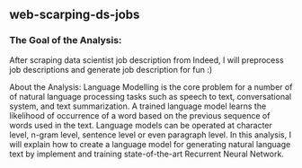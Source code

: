 ## web-scarping-ds-jobs

### The Goal of the Analysis:
After scraping data scientist job description from Indeed, I will preprocess job descriptions and generate job description for fun :)

About the Analysis:
Language Modelling is the core problem for a number of of natural language processing tasks such as speech to text, conversational system, and text summarization. A trained language model learns the likelihood of occurrence of a word based on the previous sequence of words used in the text. Language models can be operated at character level, n-gram level, sentence level or even paragraph level. In this analysis, I will explain how to create a language model for generating natural language text by implement and training state-of-the-art Recurrent Neural Network.


